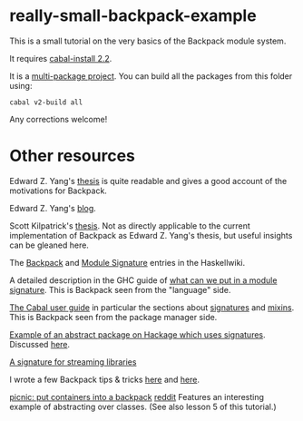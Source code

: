 # really-small-backpack-example

This is a small tutorial on the very basics of the Backpack module system.

It requires [cabal-install 2.2](https://www.haskell.org/cabal/download.html). 

It is a [multi-package project](https://www.haskell.org/cabal/users-guide/nix-local-build.html#developing-multiple-packages). You can build all the packages from this folder using:

```
cabal v2-build all
```

Any corrections welcome!

# Other resources

Edward Z. Yang's [thesis](https://github.com/ezyang/thesis/releases) is quite
readable and gives a good account of the motivations for Backpack.

Edward Z. Yang's [blog](http://blog.ezyang.com/category/haskell/backpack/).

Scott Kilpatrick's
[thesis](https://www.reddit.com/r/haskell/comments/e7gopg/new_haskell_phd_thesis_on_backback_foundations/).
Not as directly applicable to the current implementation of Backpack as Edward
Z. Yang's thesis, but useful insights can be gleaned here.

The [Backpack](https://wiki.haskell.org/Backpack) and [Module
Signature](https://wiki.haskell.org/Module_signature) entries in the
Haskellwiki.

A detailed description in the GHC guide of [what can we put in a module
signature](https://downloads.haskell.org/ghc/latest/docs/html/users_guide/separate_compilation.html#module-signatures).
This is Backpack seen from the "language" side.

[The Cabal user
guide](https://www.haskell.org/cabal/users-guide/nix-local-build-overview.html)
in particular the sections about
[signatures](https://www.haskell.org/cabal/users-guide/developing-packages.html?highlight=backpack#pkg-field-library-signatures)
and
[mixins](https://www.haskell.org/cabal/users-guide/developing-packages.html?highlight=backpack#pkg-field-mixins).
This is Backpack seen from the package manager side.

[Example of an abstract package on Hackage which uses
signatures](http://hackage.haskell.org/package/unpacked-containers). Discussed
[here](https://www.reddit.com/r/haskell/comments/8a5w1n/new_package_unpackedcontainers/).

[A signature for streaming libraries](https://github.com/danidiaz/streamy)

I wrote a few Backpack tips & tricks
[here](https://medium.com/@danidiaz/backpacking-tips-3adb727bb8f7) and
[here](https://medium.com/@danidiaz/backpacking-tips-ii-47fa86e5bf2).

[picnic: put containers into a backpack](https://kowainik.github.io/posts/2018-08-19-picnic-put-containers-into-a-backpack) [reddit](https://www.reddit.com/r/haskell/comments/98jegn/blog_post_picnic_put_containers_into_a_backpack/) Features an interesting example of abstracting over classes. (See also lesson 5 of this tutorial.)

